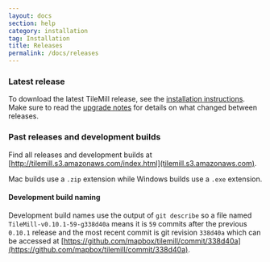 ```yaml
---
layout: docs
section: help
category: installation
tag: Installation
title: Releases
permalink: /docs/releases
---
```


### Latest release
To download the latest TileMill release, see the [installation instructions]({{site.baseurl}}/docs/install). Make sure to read the [upgrade notes]({{site.baseurl}}/docs/upgrade) for details on what changed between releases.

### Past releases and development builds
Find all releases and development builds at [http://tilemill.s3.amazonaws.com/index.html](tilemill.s3.amazonaws.com).

Mac builds use a `.zip` extension while Windows builds use a `.exe` extension.

#### Development build naming

Development build names use the output of `git describe` so a file named `TileMill-v0.10.1-59-g338d40a` means it is `59` commits after the previous `0.10.1` release and the most recent commit is git revision `338d40a` which can be accessed at [https://github.com/mapbox/tilemill/commit/338d40a](https://github.com/mapbox/tilemill/commit/338d40a).
